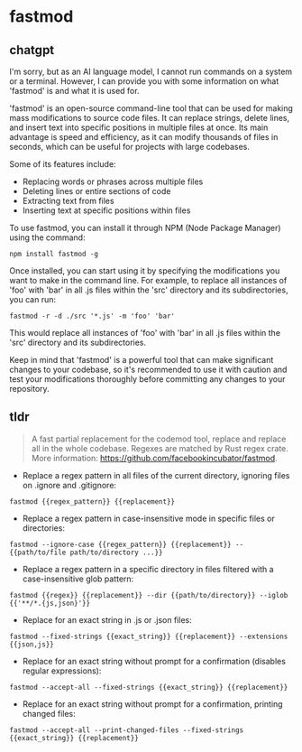 # fastmod 
## chatgpt 
I'm sorry, but as an AI language model, I cannot run commands on a system or a terminal. However, I can provide you with some information on what 'fastmod' is and what it is used for.

'fastmod' is an open-source command-line tool that can be used for making mass modifications to source code files. It can replace strings, delete lines, and insert text into specific positions in multiple files at once. Its main advantage is speed and efficiency, as it can modify thousands of files in seconds, which can be useful for projects with large codebases.

Some of its features include:

- Replacing words or phrases across multiple files
- Deleting lines or entire sections of code
- Extracting text from files
- Inserting text at specific positions within files

To use fastmod, you can install it through NPM (Node Package Manager) using the command: 

```
npm install fastmod -g
```

Once installed, you can start using it by specifying the modifications you want to make in the command line. For example, to replace all instances of 'foo' with 'bar' in all .js files within the 'src' directory and its subdirectories, you can run:

```
fastmod -r -d ./src '*.js' -m 'foo' 'bar'
```

This would replace all instances of 'foo' with 'bar' in all .js files within the 'src' directory and its subdirectories. 

Keep in mind that 'fastmod' is a powerful tool that can make significant changes to your codebase, so it's recommended to use it with caution and test your modifications thoroughly before committing any changes to your repository. 

## tldr 
 
> A fast partial replacement for the codemod tool, replace and replace all in the whole codebase.
> Regexes are matched by Rust regex crate.
> More information: <https://github.com/facebookincubator/fastmod>.

- Replace a regex pattern in all files of the current directory, ignoring files on .ignore and .gitignore:

`fastmod {{regex_pattern}} {{replacement}}`

- Replace a regex pattern in case-insensitive mode in specific files or directories:

`fastmod --ignore-case {{regex_pattern}} {{replacement}} -- {{path/to/file path/to/directory ...}}`

- Replace a regex pattern in a specific directory in files filtered with a case-insensitive glob pattern:

`fastmod {{regex}} {{replacement}} --dir {{path/to/directory}} --iglob {{'**/*.{js,json}'}}`

- Replace for an exact string in .js or .json files:

`fastmod --fixed-strings {{exact_string}} {{replacement}} --extensions {{json,js}}`

- Replace for an exact string without prompt for a confirmation (disables regular expressions):

`fastmod --accept-all --fixed-strings {{exact_string}} {{replacement}}`

- Replace for an exact string without prompt for a confirmation, printing changed files:

`fastmod --accept-all --print-changed-files --fixed-strings {{exact_string}} {{replacement}}`
